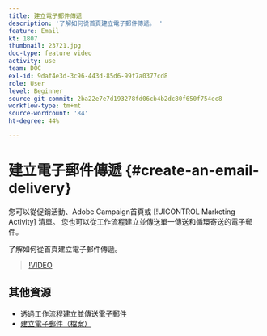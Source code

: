 ```yaml
---
title: 建立電子郵件傳遞
description: '了解如何從首頁建立電子郵件傳遞。 '
feature: Email
kt: 1807
thumbnail: 23721.jpg
doc-type: feature video
activity: use
team: DOC
exl-id: 9daf4e3d-3c96-443d-85d6-99f7a0377cd8
role: User
level: Beginner
source-git-commit: 2ba22e7e7d193278fd06cb4b2dc80f650f754ec8
workflow-type: tm+mt
source-wordcount: '84'
ht-degree: 44%

---
```


# 建立電子郵件傳遞 {#create-an-email-delivery}

您可以從促銷活動、Adobe Campaign首頁或 [!UICONTROL Marketing Activity] 清單。 您也可以從工作流程建立並傳送單一傳送和循環寄送的電子郵件。

了解如何從首頁建立電子郵件傳遞。

>[!VIDEO](https://video.tv.adobe.com/v/23721?quality=12)

## 其他資源

* [透過工作流程建立並傳送電子郵件](/help/communication-channels/email/create-and-send-emails-via-workflow.md)
* [建立電子郵件（檔案）](https://experienceleague.adobe.com/docs/campaign-standard/using/communication-channels/email-messages/creating-an-email.html?lang=en)
